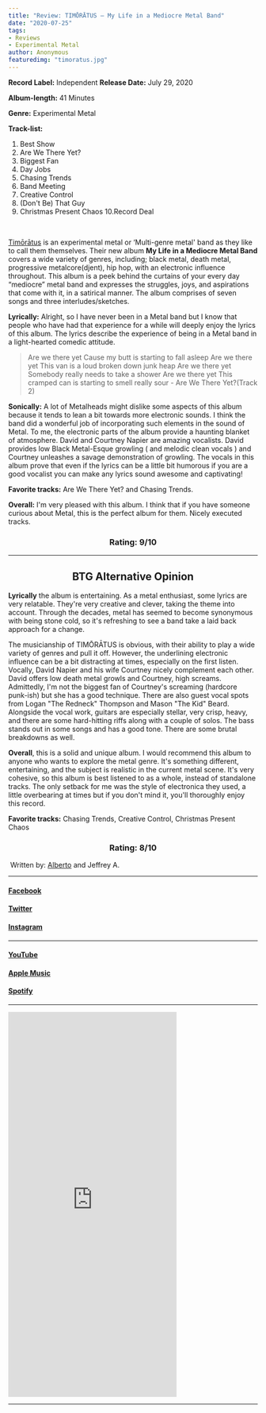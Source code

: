 ```yaml
---
title: "Review: TIMŌRĀTUS – My Life in a Mediocre Metal Band"
date: "2020-07-25"
tags:
- Reviews
- Experimental Metal
author: Anonymous
featuredimg: "timoratus.jpg"
---
```


**Record Label:** Independent 
**Release Date:** July 29, 2020

**Album-length:** 41 Minutes

**Genre:** Experimental Metal

**Track-list:**

1. Best Show 
2. Are We There Yet? 
3. Biggest Fan 
4. Day Jobs
5. Chasing Trends 
6. Band Meeting 
7. Creative Control 
8. (Don't Be) That Guy 
9. Christmas Present Chaos 
10.Record Deal

 

[Timōrātus](https://timoratus.bandcamp.com/music) is an experimental metal or ‘Multi-genre metal' band as they like to call them themselves. Their new album **My Life in a Mediocre Metal Band** covers a wide variety of genres, including; black metal, death metal, progressive metalcore(djent), hip hop, with an electronic influence throughout. This album is a peek behind the curtains of your every day “mediocre” metal band and expresses the struggles, joys, and aspirations that come with it, in a satirical manner. The album comprises of seven songs and three interludes/sketches.

**Lyrically:** Alright, so I have never been in a Metal band but I know that people who have had that experience for a while will deeply enjoy the lyrics of this album. The lyrics describe the experience of being in a Metal band in a light-hearted comedic attitude.

> Are we there yet Cause my butt is starting to fall asleep Are we there yet This van is a loud broken down junk heap Are we there yet Somebody really needs to take a shower Are we there yet This cramped can is starting to smell really sour - Are We There Yet?(Track 2)

**Sonically:** A lot of Metalheads might dislike some aspects of this album because it tends to lean a bit towards more electronic sounds. I think the band did a wonderful job of incorporating such elements in the sound of Metal. To me, the electronic parts of the album provide a haunting blanket of atmosphere. David and Courtney Napier are amazing vocalists. David provides low Black Metal-Esque growling ( and melodic clean vocals ) and Courtney unleashes a savage demonstration of growling. The vocals in this album prove that even if the lyrics can be a little bit humorous if you are a good vocalist you can make any lyrics sound awesome and captivating!

**Favorite tracks:** Are We There Yet? and Chasing Trends.

**Overall:** I'm very pleased with this album. I think that if you have someone curious about Metal, this is the perfect album for them. Nicely executed tracks.

 <h3 style="text-align:center;">Rating: 9/10</h3>

* * *

<h2 style="text-align:center;">BTG Alternative Opinion</h2>

**Lyrically** the album is entertaining. As a metal enthusiast, some lyrics are very relatable. They're very creative and clever, taking the theme into account. Through the decades, metal has seemed to become synonymous with being stone cold, so it's refreshing to see a band take a laid back approach for a change.

The musicianship of TIMŌRĀTUS is obvious, with their ability to play a wide variety of genres and pull it off. However, the underlining electronic influence can be a bit distracting at times, especially on the first listen. Vocally, David Napier and his wife Courtney nicely complement each other. David offers low death metal growls and Courtney, high screams. Admittedly, I'm not the biggest fan of Courtney's screaming (hardcore punk-ish) but she has a good technique. There are also guest vocal spots from Logan "The Redneck" Thompson and Mason "The Kid" Beard. Alongside the vocal work, guitars are especially stellar, very crisp, heavy, and there are some hard-hitting riffs along with a couple of solos. The bass stands out in some songs and has a good tone. There are some brutal breakdowns as well.

**Overall**, this is a solid and unique album. I would recommend this album to anyone who wants to explore the metal genre. It's something different, entertaining, and the subject is realistic in the current metal scene. It's very cohesive, so this album is best listened to as a whole, instead of standalone tracks. The only setback for me was the style of electronica they used, a little overbearing at times but if you don't mind it, you'll thoroughly enjoy this record.

**Favorite tracks:** Chasing Trends, Creative Control, Christmas Present Chaos

 <h3 style="text-align:center;">Rating: 8/10</h3>

 Written by: [Alberto](https://www.instagram.com/knights_in_darkness/?hl=en) and Jeffrey A.

* * *

#### **[Facebook](https://web.facebook.com/timoratus.music)**

#### **[Twitter](https://twitter.com/TIMORATUS_MUSIC)**

#### **[Instagram](https://www.instagram.com/timoratus.music/)**

* * *

#### **[YouTube](https://www.youtube.com/channel/UCPvX8lljQ9-a52uRoTqaCMA/videos?view_as=subscriber)**

#### **[Apple Music](https://apple.co/3fj3h8t)**

#### **[Spotify](https://spoti.fi/3hMKEev)**

<hr>
<iframe style="border: 0; width: 340px; height: 776px;" src="https://bandcamp.com/EmbeddedPlayer/album=3057457752/size=large/bgcol=ffffff/linkcol=0687f5/transparent=true/" seamless><a href="https://timoratus.bandcamp.com/album/my-life-in-a-mediocre-metal-band">My Life in a Mediocre Metal Band by TIMŌRĀTUS</a></iframe>

* * *

